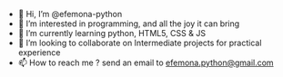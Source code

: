 - 👋 Hi, I’m @efemona-python
- 👀 I’m interested in programming, and all the joy it can bring
- 🌱 I’m currently learning python, HTML5, CSS & JS
- 💞️ I’m looking to collaborate on Intermediate projects for practical experience 
- 📫 How to reach me ? send an email to efemona.python@gmail.com

<!---
efemona-python/efemona-python is a ✨ special ✨ repository because its `README.md` (this file) appears on your GitHub profile.
You can click the Preview link to take a look at your changes.
--->
